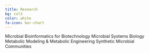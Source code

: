 ```yaml
---
title: Research
bg: col3
color: white
fa-icon: bar-chart
---
```



Microbial Bioinformatics for Biotechnology 
Microbial Systems Biology 
Metabolic Modeling & Metabolic Engineering 
Synthetic Microbial Communities

<i class="fa fa-envira" aria-hidden="true"></i>
